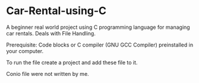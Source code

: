 # Car-Rental-using-C
A beginner real world project using C programming language for managing car rentals.
Deals with File Handling.

Prerequisite:
       Code blocks or C compiler (GNU GCC Compiler) preinstalled in your computer.
       
To run the file create a project and add these file to it.

Conio file were not written by me. 

       
